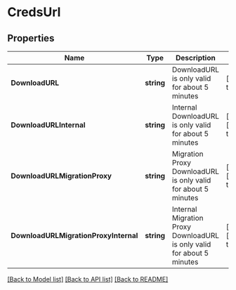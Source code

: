 # CredsUrl

## Properties
Name | Type | Description | Notes
------------ | ------------- | ------------- | -------------
**DownloadURL** | **string** | DownloadURL is only valid for about 5 minutes | [default to null]
**DownloadURLInternal** | **string** | Internal DownloadURL is only valid for about 5 minutes | [optional] [default to null]
**DownloadURLMigrationProxy** | **string** | Migration Proxy DownloadURL is only valid for about 5 minutes | [optional] [default to null]
**DownloadURLMigrationProxyInternal** | **string** | Internal Migration Proxy DownloadURL is only valid for about 5 minutes | [optional] [default to null]

[[Back to Model list]](../README.md#documentation-for-models) [[Back to API list]](../README.md#documentation-for-api-endpoints) [[Back to README]](../README.md)

